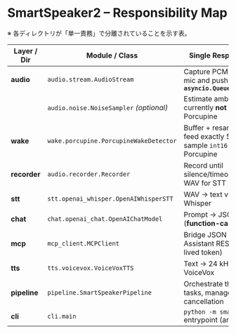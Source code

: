 # SmartSpeaker2 – Responsibility Map
※ 各ディレクトリが「単一責務」で分離されていることを示す表。

| Layer / Dir | Module / Class | Single Responsibility |
|-------------|----------------|-----------------------|
| **audio** | `audio.stream.AudioStream` | Capture PCM from the mic and push to **`asyncio.Queue[np.int16]`** |
|           | `audio.noise.NoiseSampler` *(optional)* | Estimate ambient dBFS; currently **not** gating Porcupine |
| **wake**  | `wake.porcupine.PorcupineWakeDetector` | Buffer + resample → feed exactly 512-sample `int16` frames to Porcupine |
| **recorder** | `audio.recorder.Recorder` | Record until silence/timeout; return WAV for STT |
| **stt**   | `stt.openai_whisper.OpenAIWhisperSTT` | WAV → text via OpenAI Whisper |
| **chat**  | `chat.openai_chat.OpenAIChatModel` | Prompt → JSON (**function-call**) |
| **mcp**   | `mcp_client.MCPClient` | Bridge JSON → Home Assistant REST (long-lived token) |
| **tts**   | `tts.voicevox.VoiceVoxTTS` | Text → 24 kHz PCM via VoiceVox |
| **pipeline** | `pipeline.SmartSpeakerPipeline` | Orchestrate the above tasks, manage state & cancellation |
| **cli**   | `cli.main` | `python -m smartspeaker2` entrypoint (argparse) |
